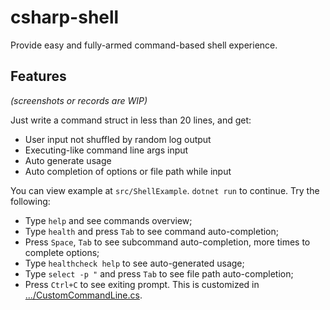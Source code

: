 # csharp-shell

Provide easy and fully-armed command-based shell experience.

## Features

_(screenshots or records are WIP)_

Just write a command struct in less than 20 lines, and get:

- User input not shuffled by random log output
- Executing-like command line args input
- Auto generate usage
- Auto completion of options or file path while input

You can view example at `src/ShellExample`. `dotnet run` to continue. Try the following:

- Type `help` and see commands overview;
- Type `health` and press `Tab` to see command auto-completion;
- Press `Space`, `Tab` to see subcommand auto-completion, more times to complete options;
- Type `healthcheck help` to see auto-generated usage;
- Type `select -p "` and press `Tab` to see file path auto-completion;
- Press `Ctrl+C` to see exiting prompt. This is customized in [.../CustomCommandLine.cs](src/ShellExample/CustomCommandLine.cs).